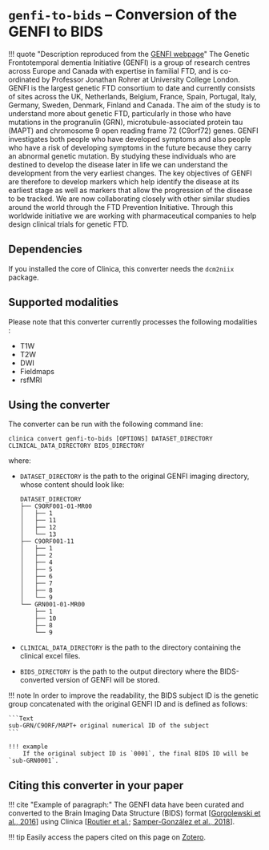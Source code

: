 <!-- markdownlint-disable MD046 -->
# `genfi-to-bids` – Conversion of the GENFI to BIDS

!!! quote "Description reproduced from the [GENFI webpage](https://www.genfi.org)"
    The Genetic Frontotemporal dementia Initiative (GENFI) is a group of research centres across Europe and Canada with expertise in familial FTD, and is co-ordinated by Professor Jonathan Rohrer at University College London. GENFI is the largest genetic FTD consortium to date and currently consists of sites across the UK, Netherlands, Belgium, France, Spain, Portugal, Italy, Germany, Sweden, Denmark, Finland and Canada. The aim of the study is to understand more about genetic FTD, particularly in those who have mutations in the progranulin (GRN), microtubule-associated protein tau (MAPT) and chromosome 9 open reading frame 72 (C9orf72) genes. GENFI investigates both people who have developed symptoms and also people who have a risk of developing symptoms in the future because they carry an abnormal genetic mutation. By studying these individuals who are destined to develop the disease later in life we can understand the development from the very earliest changes. The key objectives of GENFI are therefore to develop markers which help identify the disease at its earliest stage as well as markers that allow the progression of the disease to be tracked. We are now collaborating closely with other similar studies around the world through the FTD Prevention Initiative. Through this worldwide initiative we are working with pharmaceutical companies to help design clinical trials for genetic FTD.

## Dependencies

If you installed the core of Clinica, this converter needs the `dcm2niix` package.

## Supported modalities

Please note that this converter currently processes the following modalities : 
- T1W
- T2W
- DWI
- Fieldmaps
- rsfMRI

## Using the converter

The converter can be run with the following command line:

```Text
clinica convert genfi-to-bids [OPTIONS] DATASET_DIRECTORY CLINICAL_DATA_DIRECTORY BIDS_DIRECTORY 
```

where:

- `DATASET_DIRECTORY` is the path to the original GENFI imaging directory, whose content should look like:

    ```text
    DATASET_DIRECTORY
    ├── C9ORF001-01-MR00
    │   ├── 1
    │   ├── 11
    │   ├── 12
    │   └── 13
    ├── C9ORF001-11
    │   ├── 1
    │   ├── 2
    │   ├── 4
    │   ├── 5
    │   ├── 6
    │   ├── 7
    │   ├── 8
    │   └── 9
    └── GRN001-01-MR00
        ├── 1
        ├── 10
        ├── 8
        └── 9
    ```

- `CLINICAL_DATA_DIRECTORY` is the path to the directory containing the clinical excel files.

- `BIDS_DIRECTORY` is the path to the output directory where the BIDS-converted version of GENFI will be stored.

!!! note
    In order to improve the readability, the BIDS subject ID is the genetic group concatenated with the original GENFI ID and is defined as follows:

    ```Text
    sub-GRN/C9ORF/MAPT+ original numerical ID of the subject
    ```

    !!! example
        If the original subject ID is `0001`, the final BIDS ID will be `sub-GRN0001`.

## Citing this converter in your paper

!!! cite "Example of paragraph:"
    The GENFI data have been curated and converted to the Brain Imaging Data Structure (BIDS) format [[Gorgolewski et al., 2016](https://doi.org/10.1038/sdata.2016.44)] using Clinica [[Routier et al.](https://hal.inria.fr/hal-02308126/); [Samper-González et al., 2018](https://doi.org/10.1016/j.neuroimage.2018.08.042)].

!!! tip
    Easily access the papers cited on this page on [Zotero](https://www.zotero.org/groups/2240070/clinica_aramislab/items/collectionKey/NASGJPVL).

